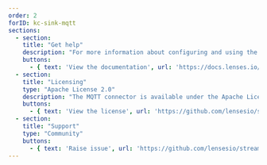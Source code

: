 ```yaml
---
order: 2
forID: kc-sink-mqtt
sections:
  - section:
    title: "Get help"
    description: "For more information about configuring and using the connector, see the documentation."
    buttons:
      - { text: 'View the documentation', url: 'https://docs.lenses.io/latest/connectors/kafka-connectors/sinks/mqtt' }
  - section:
    title: "Licensing"
    type: "Apache License 2.0"
    description: "The MQTT connector is available under the Apache License 2.0 license."
    buttons:
      - { text: 'View the license', url: 'https://github.com/lensesio/stream-reactor/blob/master/LICENSE' }
  - section:
    title: "Support"
    type: "Community"
    buttons:
      - { text: 'Raise issue', url: 'https://github.com/lensesio/stream-reactor/issues' }
---
```


